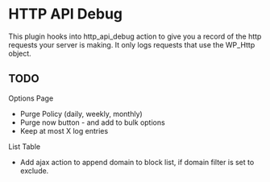 # HTTP API Debug

This plugin hooks into http_api_debug action to give you a record of the http requests your server is making.
It only logs requests that use the WP_Http object.

## TODO

Options Page

- Purge Policy (daily, weekly, monthly)
- Purge now button - and add to bulk options
- Keep at most X log entries

List Table
- Add ajax action to append domain to block list, if domain filter is set to exclude.
